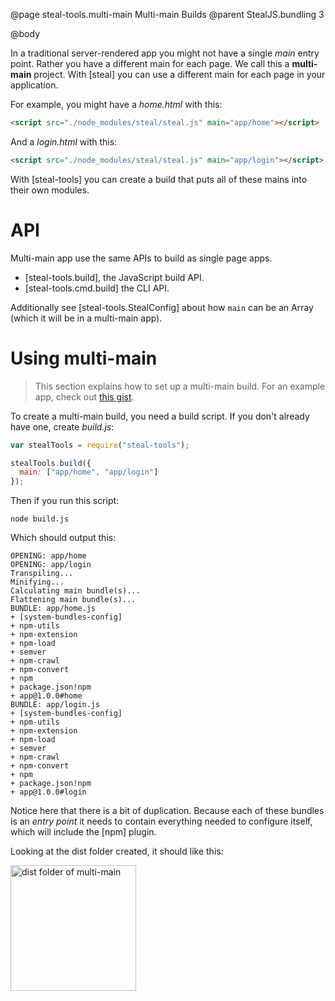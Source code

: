@page steal-tools.multi-main Multi-main Builds
@parent StealJS.bundling 3

@body

In a traditional server-rendered app you might not have a single *main* entry point. Rather you have a different main for each page. We call this a __multi-main__ project. With [steal] you can use a different main for each page in your application.

For example, you might have a *home.html* with this:

```html
<script src="./node_modules/steal/steal.js" main="app/home"></script>
```

And a *login.html* with this:

```html
<script src="./node_modules/steal/steal.js" main="app/login"></script>
```

With [steal-tools] you can create a build that puts all of these mains into their own modules.

# API

Multi-main app use the same APIs to build as single page apps.

* [steal-tools.build], the JavaScript build API.
* [steal-tools.cmd.build] the CLI API.

Additionally see [steal-tools.StealConfig] about how `main` can be an Array (which it will be in a multi-main app).

# Using multi-main

> This section explains how to set up a multi-main build. For an example app, check out [this gist](https://gist.github.com/matthewp/885153da3264bdaa1ecf028ca1c4cbf4).

To create a multi-main build, you need a build script. If you don't already have one, create *build.js*:

```js
var stealTools = require("steal-tools");

stealTools.build({
  main: ["app/home", "app/login"]
});
```

Then if you run this script:

```shell
node build.js
```

Which should output this:

```
OPENING: app/home
OPENING: app/login
Transpiling...
Minifying...
Calculating main bundle(s)...
Flattening main bundle(s)...
BUNDLE: app/home.js
+ [system-bundles-config]
+ npm-utils
+ npm-extension
+ npm-load
+ semver
+ npm-crawl
+ npm-convert
+ npm
+ package.json!npm
+ app@1.0.0#home
BUNDLE: app/login.js
+ [system-bundles-config]
+ npm-utils
+ npm-extension
+ npm-load
+ semver
+ npm-crawl
+ npm-convert
+ npm
+ package.json!npm
+ app@1.0.0#login
```

Notice here that there is a bit of duplication. Because each of these bundles is an *entry point* it needs to contain everything needed to configure itself, which will include the [npm] plugin.

Looking at the dist folder created, it should like this:

<img width="201" alt="dist folder of multi-main" src="https://user-images.githubusercontent.com/361671/32856322-7b49463e-ca12-11e7-984e-792666e66ba6.png">
